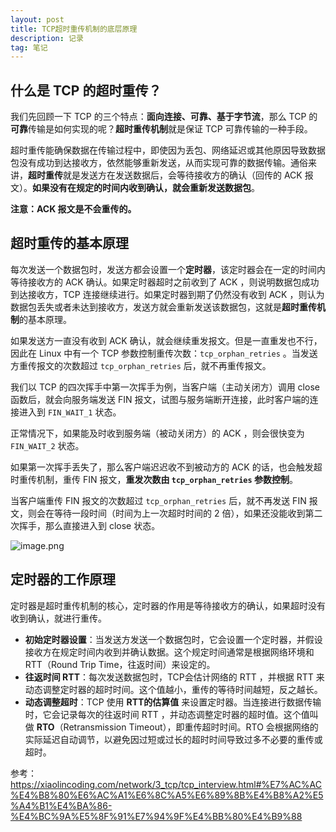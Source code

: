 ```yaml
---
layout: post
title: TCP超时重传机制的底层原理
description: 记录
tag: 笔记
---
```


## 什么是 TCP 的超时重传？

我们先回顾一下 TCP 的三个特点：**面向连接、可靠、基于字节流**，那么 TCP 的**可靠**传输是如何实现的呢？**超时重传机制**就是保证 TCP 可靠传输的一种手段。

超时重传能确保数据在传输过程中，即使因为丢包、网络延迟或其他原因导致数据包没有成功到达接收方，依然能够重新发送，从而实现可靠的数据传输。通俗来讲，**超时重传**就是发送方在发送数据后，会等待接收方的确认（回传的 ACK 报文）。**如果没有在规定的时间内收到确认，就会重新发送数据包**。

**注意：ACK 报文是不会重传的。**



## 超时重传的基本原理

每次发送一个数据包时，发送方都会设置一个**定时器**，该定时器会在一定的时间内等待接收方的 ACK 确认。如果定时器超时之前收到了 ACK ，则说明数据包成功到达接收方，TCP 连接继续进行。如果定时器到期了仍然没有收到 ACK ，则认为数据包丢失或者未达到接收方，发送方就会重新发送该数据包，这就是**超时重传机制**的基本原理。

如果发送方一直没有收到 ACK 确认，就会继续重发报文。但是一直重发也不行，因此在 Linux 中有一个 TCP 参数控制重传次数：`tcp_orphan_retries` 。当发送方重传报文的次数超过 `tcp_orphan_retries` 后，就不再重传报文。

我们以 TCP 的四次挥手中第一次挥手为例，当客户端（主动关闭方）调用 close 函数后，就会向服务端发送 FIN 报文，试图与服务端断开连接，此时客户端的连接进入到 `FIN_WAIT_1` 状态。

正常情况下，如果能及时收到服务端（被动关闭方）的 ACK ，则会很快变为 `FIN_WAIT_2` 状态。

如果第一次挥手丢失了，那么客户端迟迟收不到被动方的 ACK 的话，也会触发超时重传机制，重传 FIN 报文，**重发次数由 `tcp_orphan_retries` 参数控制**。

当客户端重传 FIN 报文的次数超过 `tcp_orphan_retries` 后，就不再发送 FIN 报文，则会在等待一段时间（时间为上一次超时时间的 2 倍），如果还没能收到第二次挥手，那么直接进入到 close 状态。

![image.png](https://s2.loli.net/2025/02/27/tjUmTG2NdwQ9ifs.png)



## 定时器的工作原理

定时器是超时重传机制的核心，定时器的作用是等待接收方的确认，如果超时没有收到确认，就进行重传。

- **初始定时器设置**：当发送方发送一个数据包时，它会设置一个定时器，并假设接收方在规定时间内收到并确认数据。这个规定时间通常是根据网络环境和 RTT（Round Trip Time，往返时间）来设定的。
- **往返时间 RTT**：每次发送数据包时，TCP会估计网络的 RTT ，并根据 RTT 来动态调整定时器的超时时间。这个值越小，重传的等待时间越短，反之越长。
- **动态调整超时**：TCP 使用 **RTT的估算值** 来设置定时器。当连接进行数据传输时，它会记录每次的往返时间 RTT ，并动态调整定时器的超时值。这个值叫做 **RTO**（Retransmission Timeout），即重传超时时间。RTO 会根据网络的实际延迟自动调节，以避免因过短或过长的超时时间导致过多不必要的重传或超时。



参考：https://xiaolincoding.com/network/3_tcp/tcp_interview.html#%E7%AC%AC%E4%B8%80%E6%AC%A1%E6%8C%A5%E6%89%8B%E4%B8%A2%E5%A4%B1%E4%BA%86-%E4%BC%9A%E5%8F%91%E7%94%9F%E4%BB%80%E4%B9%88

